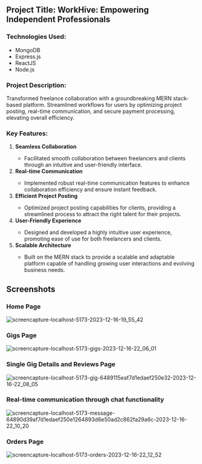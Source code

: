 ## Project Title: WorkHive: Empowering Independent Professionals


### Technologies Used:
<ul>
  <li>MongoDB</li>
  <li>Express.js</li>
  <li>ReactJS</li>
  <li>Node.js</li>
</ul>

### Project Description:
Transformed freelance collaboration with a groundbreaking MERN stack-based platform. Streamlined workflows for users by optimizing project posting, real-time communication, and secure payment processing, elevating overall efficiency.

### Key Features:
<ol>
  <li><b>Seamless Collaboration</b></li>
  <ul>
    <li>Facilitated smooth collaboration between freelancers and clients through an intuitive and user-friendly interface.</li>
  </ul>
  <li><b>Real-time Communication</b></li>
  <ul>
    <li>Implemented robust real-time communication features to enhance collaboration efficiency and ensure instant feedback.</li>
  </ul>
  <li><b>Efficient Project Posting</b></li>
  <ul>
    <li>Optimized project posting capabilities for clients, providing a streamlined process to attract the right talent for their projects.</li>
  </ul>
  <li><b>User-Friendly Experience</b></li>
  <ul>
    <li>Designed and developed a highly intuitive user experience, promoting ease of use for both freelancers and clients.</li>
  </ul>
  <li><b>Scalable Architecture</b></li>
  <ul>
    <li>Built on the MERN stack to provide a scalable and adaptable platform capable of handling growing user interactions and evolving business needs.</li>
  </ul>
</ol>

## Screenshots
### Home Page
![screencapture-localhost-5173-2023-12-16-19_55_42](https://github.com/nikhilarokkam/WorkHive-Empowering-Independent-Professionals/assets/115566678/628ed0a1-90bd-4680-a2ec-dc97fe6bf1f4)
### Gigs Page
![screencapture-localhost-5173-gigs-2023-12-16-22_06_01](https://github.com/nikhilarokkam/WorkHive-Empowering-Independent-Professionals/assets/115566678/f8e6bdbb-4b21-4abe-bbeb-bd2d173d5433)
### Single Gig Details and Reviews Page
![screencapture-localhost-5173-gig-6489115eaf7d1edaef250e32-2023-12-16-22_08_05](https://github.com/nikhilarokkam/WorkHive-Empowering-Independent-Professionals/assets/115566678/30bdb6a5-de2a-4746-ba21-9405b6b3c3da)
### Real-time communication through chat functionality
![screencapture-localhost-5173-message-64890d39af7d1edaef250e1264893d6e50ad2c862fa29a6c-2023-12-16-22_10_20](https://github.com/nikhilarokkam/WorkHive-Empowering-Independent-Professionals/assets/115566678/11307ab8-a513-42a0-be2f-d129cc432ca0)
### Orders Page
![screencapture-localhost-5173-orders-2023-12-16-22_12_52](https://github.com/nikhilarokkam/WorkHive-Empowering-Independent-Professionals/assets/115566678/0a416c45-a87f-48d5-be08-0f61227336d9)
